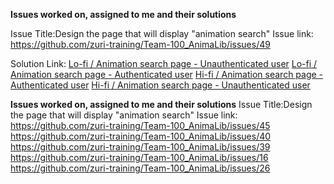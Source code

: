 **Issues worked on, assigned to me and their solutions**

Issue Title:Design the page that will display "animation search"
Issue link: https://github.com/zuri-training/Team-100_AnimaLib/issues/49

Solution Link:
[Lo-fi / Animation search page - Unauthenticated user](https://www.figma.com/file/VLaolzmNxT8lx7uBMsYVMz/Team-100_AnimaLib?node-id=2922%3A22300)
[Lo-fi / Animation search page - Authenticated user](https://www.figma.com/file/VLaolzmNxT8lx7uBMsYVMz/Team-100_AnimaLib?node-id=2882%3A31098)
[Hi-fi / Animation search page - Authenticated user](https://www.figma.com/file/VLaolzmNxT8lx7uBMsYVMz/Team-100_AnimaLib?node-id=2712%3A115033)
[Hi-fi / Animation search page - Unauthenticated user](https://www.figma.com/file/VLaolzmNxT8lx7uBMsYVMz/Team-100_AnimaLib?node-id=2753%3A54907)

**Issues worked on, assigned to me and their solutions**
Issue Title:Design the page that will display "animation search"
Issue link:
https://github.com/zuri-training/Team-100_AnimaLib/issues/45
https://github.com/zuri-training/Team-100_AnimaLib/issues/40
https://github.com/zuri-training/Team-100_AnimaLib/issues/39
https://github.com/zuri-training/Team-100_AnimaLib/issues/16
https://github.com/zuri-training/Team-100_AnimaLib/issues/26
